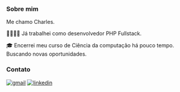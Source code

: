 ### Sobre mim
Me chamo Charles.

🐘👨🏻‍💻 Já trabalhei como desenvolvedor PHP Fullstack.

🎓 Encerrei meu curso de Ciência da computação há pouco tempo. Buscando novas oportunidades.

### Contato 
[![gmail](https://img.shields.io/badge/Gmail-D14836?style=for-the-badge&logo=gmail&logoColor=white)](mailto:charles.sena.sa@gmail.com)
[![linkedin](https://img.shields.io/badge/LinkedIn-0077B5?style=for-the-badge&logo=linkedin&logoColor=white)](https://www.linkedin.com/in/charles-sena-santos-26167116a/detail/background-image/)
